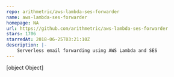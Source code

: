 ```yaml
---
repo: arithmetric/aws-lambda-ses-forwarder
name: aws-lambda-ses-forwarder
homepage: NA
url: https://github.com/arithmetric/aws-lambda-ses-forwarder
stars: 1706
starredAt: 2018-06-25T03:21:10Z
description: |-
    Serverless email forwarding using AWS Lambda and SES
---
```


[object Object]
